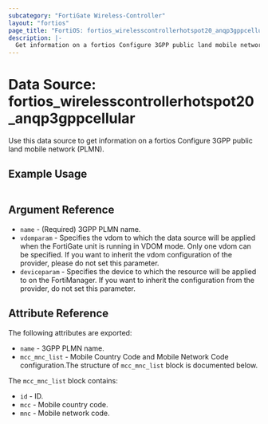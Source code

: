 ```yaml
---
subcategory: "FortiGate Wireless-Controller"
layout: "fortios"
page_title: "FortiOS: fortios_wirelesscontrollerhotspot20_anqp3gppcellular"
description: |-
  Get information on a fortios Configure 3GPP public land mobile network (PLMN).
---
```


# Data Source: fortios_wirelesscontrollerhotspot20_anqp3gppcellular
Use this data source to get information on a fortios Configure 3GPP public land mobile network (PLMN).


## Example Usage

```hcl

```

## Argument Reference

* `name` - (Required) 3GPP PLMN name.
* `vdomparam` - Specifies the vdom to which the data source will be applied when the FortiGate unit is running in VDOM mode. Only one vdom can be specified. If you want to inherit the vdom configuration of the provider, please do not set this parameter.
* `deviceparam` - Specifies the device to which the resource will be applied to on the FortiManager. If you want to inherit the configuration from the provider, do not set this parameter.

## Attribute Reference

The following attributes are exported:

* `name` - 3GPP PLMN name.
* `mcc_mnc_list` - Mobile Country Code and Mobile Network Code configuration.The structure of `mcc_mnc_list` block is documented below.

The `mcc_mnc_list` block contains:

* `id` - ID.
* `mcc` - Mobile country code.
* `mnc` - Mobile network code.
